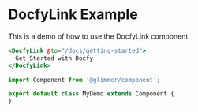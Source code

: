 # DocfyLink Example

This is a demo of how to use the DocfyLink component.

```hbs template
<DocfyLink @to="/docs/getting-started">
  Get Started with Docfy
</DocfyLink>
```

```js component
import Component from '@glimmer/component';

export default class MyDemo extends Component {
}
```